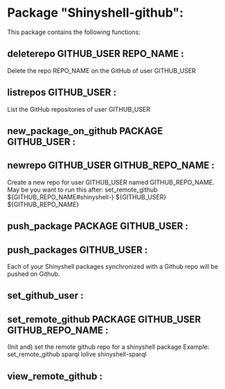 # Package "Shinyshell-github":

This package contains the following functions:


## deleterepo GITHUB_USER REPO_NAME :

Delete the repo REPO_NAME on the GitHub of user GITHUB_USER


## listrepos GITHUB_USER :

List the GitHub repositories of user GITHUB_USER


## new_package_on_github PACKAGE GITHUB_USER :



## newrepo GITHUB_USER GITHUB_REPO_NAME :

Create a new repo for user GITHUB_USER named GITHUB_REPO_NAME.
May be you want to run this after: 
set_remote_github ${GITHUB_REPO_NAME#shinyshell-} ${GITHUB_USER}  ${GITHUB_REPO_NAME}


## push_package PACKAGE GITHUB_USER :



## push_packages GITHUB_USER :

Each of your Shinyshell packages synchronized with a Github repo will be pushed
on Github.


## set_github_user  :



## set_remote_github PACKAGE GITHUB_USER GITHUB_REPO_NAME :

(Init and) set the remote github repo for a shinyshell package
Example:
set_remote_github sparql lolive shinyshell-sparql


## view_remote_github  :


